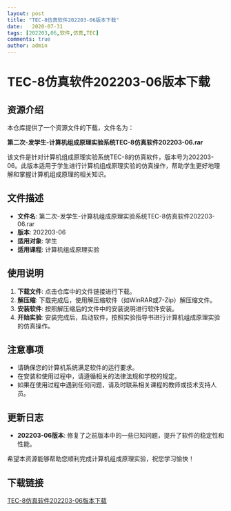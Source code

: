 ```yaml
---
layout: post
title: "TEC-8仿真软件202203-06版本下载"
date:   2020-07-31
tags: [202203,06,软件,仿真,TEC]
comments: true
author: admin
---
```

# TEC-8仿真软件202203-06版本下载

## 资源介绍

本仓库提供了一个资源文件的下载，文件名为：

**第二次-发学生-计算机组成原理实验系统TEC-8仿真软件202203-06.rar**

该文件是针对计算机组成原理实验系统TEC-8的仿真软件，版本号为202203-06。此版本适用于学生进行计算机组成原理实验的仿真操作，帮助学生更好地理解和掌握计算机组成原理的相关知识。

## 文件描述

- **文件名**: 第二次-发学生-计算机组成原理实验系统TEC-8仿真软件202203-06.rar
- **版本**: 202203-06
- **适用对象**: 学生
- **适用课程**: 计算机组成原理实验

## 使用说明

1. **下载文件**: 点击仓库中的文件链接进行下载。
2. **解压缩**: 下载完成后，使用解压缩软件（如WinRAR或7-Zip）解压缩文件。
3. **安装软件**: 按照解压缩后的文件中的安装说明进行软件安装。
4. **开始实验**: 安装完成后，启动软件，按照实验指导书进行计算机组成原理实验的仿真操作。

## 注意事项

- 请确保您的计算机系统满足软件的运行要求。
- 在安装和使用过程中，请遵循相关的法律法规和学校的规定。
- 如果在使用过程中遇到任何问题，请及时联系相关课程的教师或技术支持人员。

## 更新日志

- **202203-06版本**: 修复了之前版本中的一些已知问题，提升了软件的稳定性和性能。

希望本资源能够帮助您顺利完成计算机组成原理实验，祝您学习愉快！

## 下载链接

[TEC-8仿真软件202203-06版本下载](https://pan.quark.cn/s/0b6365907ca2)